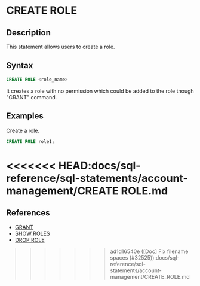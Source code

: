 # CREATE ROLE

## Description

This statement allows users to create a role.

## Syntax

```sql
CREATE ROLE <role_name>
```

It creates a role with no permission which could be added to the role though "GRANT" command.  

## Examples

 Create a role.

  ```sql
  CREATE ROLE role1;
  ```
<<<<<<< HEAD:docs/sql-reference/sql-statements/account-management/CREATE ROLE.md
=======

## References

- [GRANT](GRANT.md)
- [SHOW ROLES](SHOW_ROLES.md)
- [DROP ROLE](DROP_ROLE.md)
>>>>>>> ad1d16540e ([Doc] Fix filename spaces (#32525)):docs/sql-reference/sql-statements/account-management/CREATE_ROLE.md
